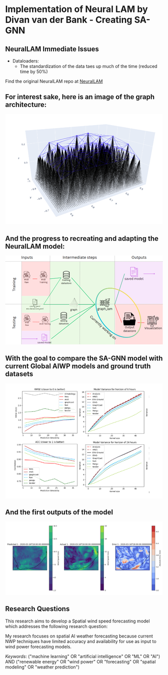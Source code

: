 # Implementation of Neural LAM by Divan van der Bank - Creating SA-GNN

## NeuralLAM Immediate Issues

- Dataloaders:
    - The standardization of the data taes up much of the time (reduced time by 50%)
    

Find the original NeuralLAM repo at [NeuralLAM](https://github.com/mllam/neural-lam/tree/main)

## For interest sake, here is an image of the graph architecture:

![alt text](images/multiscale_graph.png)

## And the progress to recreating and adapting the NeuralLAM model:

![alt text](images/progress.png)

## With the goal to compare the SA-GNN model with current Global AIWP models and ground truth datasets

![alt text](images/metric_graphs.png)

## And the first outputs of the model

![alt text](images/output_1.png)

## Research Questions

This research aims to develop a Spatial wind speed forecasting model which addresses the following research question:

My research focuses on spatial AI weather forecasting because current NWP techniques have limited accuracy and availability for use as input to wind power forecasting models.

_Keywords_:
("machine learning" OR "artificial intelligence" OR "ML" OR "AI") AND ("renewable energy" OR "wind power" OR "forecasting" OR "spatial modeling" OR "weather prediction")


